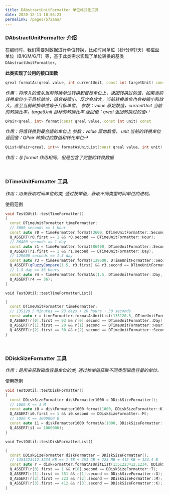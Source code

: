 ```yaml
---
title: DAbstractUnitFormatter 单位格式化工具
date: 2020-12-11 10:56:23
permalink: /pages/572aaa/
---
```



### DAbstractUnitFormatter 介绍

在编码时，我们需要对数据进行单位转换，比如时间单位（秒/分/时/天）和磁盘单位（B/K/M/G/T）等，基于此类需求实现了单位转换的基类 `DAbstractUnitFormatter`。

**此类实现了公用的接口函数**

```cpp
qreal formatAs(qreal value, int currentUnit, const int targetUnit) const
```

*作用：将传入的值从当前转换单位转换到目标单位上，返回转换过的值，如果当前转换单位小于目标单位，值会被缩小，反之会放大，当前转换单位也会被缩小和放大，直至当前转换单位等于目标单位。*
*参数：value 原始数值，currentUnit 当前的转换比率，targetUnit 目标的转换比率*
*返回值：qreal 返回转换过的值*↵

```cpp
QPair<qreal, int> format(const qreal value, const int unit) const
```

*作用：将值转换到最合适的单位上*
*参数：value 原始数值， unit 当前的转换单位*
*返回值：QPair 转换过的数值和转化单位*↵

```cpp
QList<QPair<qreal, int>> formatAsUnitList(const qreal value, int unit) const
```

*作用：与 format 作用相同，但是包含了完整的转换数据*

<br>

### DTimeUnitFormatter 工具

*作用：用来获取时间单位的类, 通过枚举值，获取不同类型时间单位的进制。*

使用范例

```cpp
void TestDUtil::testTimeFormatter()
{
  const DTimeUnitFormatter timeFormatter;
  // 3600 seconds == 1 hour
  const auto r0 = timeFormatter.format(3600, DTimeUnitFormatter::Seconds);
  Q_ASSERT(r0.first == 1 && r0.second == DTimeUnitFormatter::Hour);
  // 86400 seconds == 1 day
  const auto r1 = timeFormatter.format(86400, DTimeUnitFormatter::Seconds);
  Q_ASSERT(r1.first == 1 && r1.second == DTimeUnitFormatter::Day);
  // 129600 seconds == 1.5 day
  const auto r3 = timeFormatter.format(129600, DTimeUnitFormatter::Seconds);
  Q_ASSERT(qFuzzyCompare(1.5, r3.first) && r3.second == DTimeUnitFormatter::Day);
  // 1.5 day == 36 hours
  const auto r4 = timeFormatter.formatAs(1.5, DTimeUnitFormatter::Day, DTimeUnitFormatter::Hour);
  Q_ASSERT(r4 == 36);
}
```

`void TestDUtil::testTimeFormatterList()`

```cpp
{
  const DTimeUnitFormatter timeFormatter;
  // 135120.5 Minutes == 93 days + 20 hours + 30 seconds
  const auto r = timeFormatter.formatAsUnitList(135120.5, DTimeUnitFormatter::Minute);
  Q_ASSERT(r[0].first == 93 && r[0].second == DTimeUnitFormatter::Day);
  Q_ASSERT(r[1].first == 20 && r[1].second == DTimeUnitFormatter::Hour);
  Q_ASSERT(r[2].first == 30 && r[2].second == DTimeUnitFormatter::Seconds);
}
```

<br>

### DDiskSizeFormatter 工具

*作用：是用来获取磁盘容量单位的类, 通过枚举值获取不同类型磁盘容量的单位。*

使用范例

```cpp
void TestDUtil::testDiskFormatter()
{
  const DDiskSizeFormatter diskFormatter1000 = DDiskSizeFormatter();
  // 1000 K == 1 M
  const auto i0 = diskFormatter1000.format(1000, DDiskSizeFormatter::K);
  Q_ASSERT(i0.first == 1 && i0.second == DDiskSizeFormatter::M);
  // 1000 K == 1000000 B
  const auto i1 = diskFormatter1000.formatAs(1000, DDiskSizeFormatter::K, DDiskSizeFormatter::B);
  Q_ASSERT(i1 == 1000000);
}
```

`void TestDUtil::testDiskFormatterList()`

```cpp
{
  const DDiskSizeFormatter diskFormatter = DDiskSizeFormatter();
  // 1351223412.1234 KB == 1 TB + 351 GB + 223 MB + 412 KB + 123.4 B
  const auto r = diskFormatter.formatAsUnitList(1351223412.1234, DDiskSizeFormatter::K);
  Q_ASSERT(r[0].first == 1 && r[0].second == DDiskSizeFormatter::T);
  Q_ASSERT(r[1].first == 351 && r[1].second == DDiskSizeFormatter::G);
  Q_ASSERT(r[2].first == 223 && r[2].second == DDiskSizeFormatter::M);
  Q_ASSERT(r[3].first == 412 && r[3].second == DDiskSizeFormatter::K);
}
```